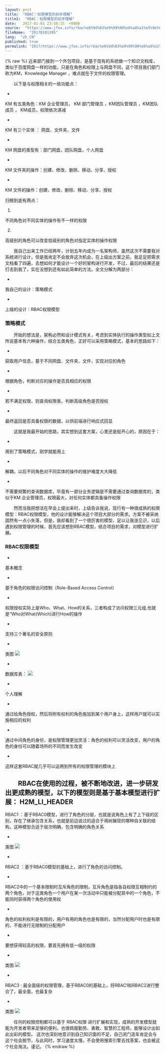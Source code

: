 ```yaml
---
layout: post
title:  "RBAC：权限模型的初步理解"
title2:  "RBAC：权限模型的初步理解"
date:   2017-01-01 23:58:15  +0800
source:  "https://www.jfox.info/rbac%e6%9d%83%e9%99%90%e6%a8%a1%e5%9e%8b%e7%9a%84%e5%88%9d%e6%ad%a5%e7%90%86%e8%a7%a3.html"
fileName:  "20170101395"
lang:  "zh_CN"
published: true
permalink: "2017/https://www.jfox.info/rbac%e6%9d%83%e9%99%90%e6%a8%a1%e5%9e%8b%e7%9a%84%e5%88%9d%e6%ad%a5%e7%90%86%e8%a7%a3.html"
---
```

{% raw %}
近来部门接到一个外包项目，是基于现有的系统做一个知识文档库，类似于百度网盘一样的功能，只是在角色和权限上与网盘不同，这个项目我们部门称为KM，Knowledge Manager ，难点就在于文件的权限管理。

  以下是与权限相关的一些功能点：

- 
KM 有五类角色：KM 企业管理员， KM 部门管理员 ，KM团队管理员 ，KM团队成员 ， KM成员，权限依次递减

- 
KM 有三个实体 ： 网盘、文件夹、文件

- 
KM 网盘的类型有：部门网盘，团队网盘，个人网盘

- 
KM 文件夹的操作：创建、修改、删除、移动、分享、授权

- 
KM 文件的操作：创建、修改、删除、移动、分享、授权

归根到底有两点：

1. 
不同角色对不同实体的操作有不一样的权限

2. 
高级别的角色可以改变低级别的角色对指定实体的操作权限

  我自己出来工作已经两年，计划五年内成为一名架构师，虽然这次不需要我对系统进行设计，但是我肯定不会放弃这次机会，在上级出方案之前，我足足把需求文档看了四遍，去想如何才能设计一个好的架构进行开发，不过，最后的结果还是打击到我了，实在没想到还有如此简单的方法。全文分解为两部分：

- 
我自己的设计：策略模式

- 
上级的设计：RBAC权限模型

### 策略模式

  开始的想法是，架构必然和设计模式有关，考虑到实体执行的操作类型如上文所说基本有六种操作，结合五类角色，正好可以采用策略模式，基本的思路如下：

- 
获取用户信息，基于不同网盘、文件夹、文件，实现对应的角色

- 
根据角色，判断对应的操作是否具相应的权限

- 
若不满足权限，则查询权限表，判断高级角色是否授权

- 
最终返回是否具备权限的数据，以供前端进行响应式回显

  这就是我最开始的思路，其实想到这套方案，心里还是挺开心的，原因在于：

- 
用到了策略模式，刚学就能用上

- 
解耦，以后不同角色对不同实体的操作的维护难度大大降低

- 
不需要频繁的查询数据库，毕竟有一部分业务逻辑是不需要通过查询数据库的，类似于KM 企业管理员，权限最大，对任何实体都具备操作权限

  然而当我把想法在早会上提出来时，上级告诉我说，现行有一种很成熟的权限模型：RBAC权限模型，他的设计能够解决这个项目大部分的需求。方案不被采纳固然有一点小失落，但是，我却看到了一个很厉害的模型，足以让我涨见识，以后遇到权限管理的时候，首先应该想到RBAC模型，结合项目的需求，对模型进行扩展。

### RBAC权限模型

- 
基本概念

- 
基于角色的权限访问控制（Role-Based Access Control）

- 
权限授权实际上是Who、What、How的关系，三者构成了访问权限三元组,也就是“Who对What(Which)进行How的操作

- 
支持三个著名的安全原则

- 
类图
![](/wp-content/uploads/2017/07/1500991959.png)

- 
数据库表：
![](/wp-content/uploads/2017/07/1500991961.png)

- 
个人理解

- 
通过给角色授权，然后将附有权利的角色施加到某个用户身上，这样用户就可以实施相应的权利

- 
通过中间角色的身份，是权限管理更加灵活：角色的权利可以灵活改变，用户的角色的身份可以随着场所的不同而发生改变

- 
这样这套RBAC就几乎可以运用到所有的权限管理的模块上

  RBAC在使用的过程，被不断地改进，进一步研发出更成熟的模型，以下的模型则是基于基本模型进行扩展：
H2M_LI_HEADER 
- 
RBAC1 ：基于RBAC0模型，进行了角色的分层，也就是说角色上有了上下级的区别，存在了继承包含关系，也就是前边说过的适合于用树展现的哪种自关联的结构，这种模型合适于层次明确，包含明确的角色关系

- 
类图
![](/wp-content/uploads/2017/07/1500991962.png)

- 
RBAC2 ：基于RBAC0模型的基础上，进行了角色的访问控制。

- 
RBAC2中的一个基本限制时互斥角色的限制，互斥角色是指各自权限互相制约的两个角色，对于这类角色一个用户在某一次活动中只能被分配其中的一个角色，不能同时获得两个角色的使用权

- 
角色的权利权利是有限的，用户有用的角色也是有限的，当然分配用户时也是有限的，不能进行无限制的分配用户

- 
要想获得较高的权限，要首先拥有低一级的权限

- 
类图
![](/wp-content/uploads/2017/07/1500991963.png)

- 
RBAC3 : 最全面级的权限管理，基于RBAC0的基础上，将RBAC1和RBAC2进行整合了，最全面，也最复杂

- 
类图
![](/wp-content/uploads/2017/07/1500991965.png)

  任何的权限控制都可以基于 RBAC权限 进行扩展和实现，成熟的开发模型就能为开发者带来足够的便利，也很佩服勤劳、勇敢、智慧的工程师，能够设计出如此出彩的模型。
这次也深刻地意识到自己知识面的不足，自己闭门造车肯定会与这个社会脱节，与此同时，学习速度太慢，不会使用搜索引擎去找答案，也会被这个社会淘汰。谨记。
{% endraw %}
